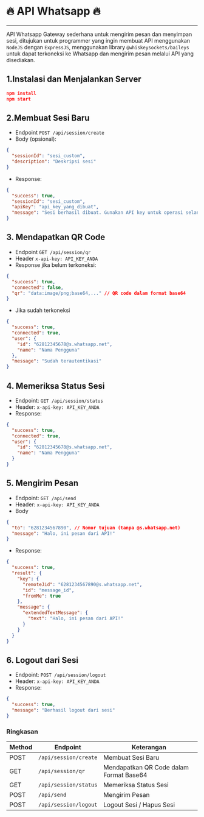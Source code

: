 # 🔥 API Whatsapp 🔥

___

API Whatsapp Gateway sederhana untuk mengirim pesan dan menyimpan sesi, ditujukan untuk programmer yang ingin membuat API menggunakan `NodeJS` dengan `ExpressJS`, menggunakan library `@whiskeysockets/baileys` untuk dapat terkoneksi ke Whatsapp dan mengirim pesan melalui API yang disediakan.

## 1.Instalasi dan Menjalankan Server

```json
npm install
npm start
```

## 2.Membuat Sesi Baru

- Endpoint `POST /api/session/create`
- Body (opsional):

```json
{
  "sessionId": "sesi_custom",
  "description": "Deskripsi sesi"
}
```

- Response:

```json
{
  "success": true,
  "sessionId": "sesi_custom",
  "apiKey": "api_key_yang_dibuat",
  "message": "Sesi berhasil dibuat. Gunakan API key untuk operasi selanjutnya."
}
```

## 3. Mendapatkan QR Code

- Endpoint `GET /api/session/qr`
- Header `x-api-key: API_KEY_ANDA`
- Response jika belum terkoneksi:

```json
{
  "success": true,
  "connected": false,
  "qr": "data:image/png;base64,..." // QR code dalam format base64
}
```

- Jika sudah terkoneksi

```json
{
  "success": true,
  "connected": true,
  "user": {
    "id": "62812345678@s.whatsapp.net",
    "name": "Nama Pengguna"
  },
  "message": "Sudah terautentikasi"
}
```

## 4. Memeriksa Status Sesi

- Endpoint: `GET /api/session/status`
- Header: `x-api-key: API_KEY_ANDA`
- Response:

```json
{
  "success": true,
  "connected": true,
  "user": {
    "id": "62812345678@s.whatsapp.net",
    "name": "Nama Pengguna"
  }
}
```

## 5. Mengirim Pesan

- Endpoint: `GET /api/send`
- Header: `x-api-key: API_KEY_ANDA`
- Body

```json
{
  "to": "6281234567890", // Nomor tujuan (tanpa @s.whatsapp.net)
  "message": "Halo, ini pesan dari API!"
}
```

- Response:

```json
{
  "success": true,
  "result": {
    "key": {
      "remoteJid": "6281234567890@s.whatsapp.net",
      "id": "message_id",
      "fromMe": true
    },
    "message": {
      "extendedTextMessage": {
        "text": "Halo, ini pesan dari API!"
      }
    }
  }
}
```

## 6. Logout dari Sesi

- Endpoint: `POST /api/session/logout`
- Header: `x-api-key: API_KEY_ANDA`
- Response:

```json
{
  "success": true,
  "message": "Berhasil logout dari sesi"
}
```

### Ringkasan

|Method|Endpoint|Keterangan|
|------|--------|----------|
|POST|`/api/session/create`|Membuat Sesi Baru|
|GET|`/api/session/qr`|Mendapatkan QR Code dalam Format Base64|
|GET|`/api/session/status`|Memeriksa Status Sesi|
|POST|`/api/send`|Mengirim Pesan|
|POST|`/api/session/logout`|Logout Sesi / Hapus Sesi|
